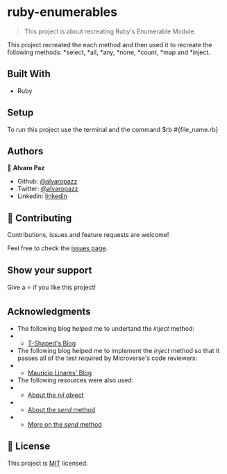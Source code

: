 # ruby-enumerables

> This project is about recreating Ruby's Enumerable Module.

This project recreated the each method and then used it to recreate the following methods: *select, *all, *any, *none, *count, *map and *inject.

## Built With

- Ruby

## Setup

To run this project use the terminal and the command $rb #{file_name.rb}

## Authors

👤 **Alvaro Paz**

- Github: [@alvaropazz](https://github.com/alvaropazz)
- Twitter: [@alvaropazz](https://twitter.com/alvaropazz)
- Linkedin: [linkedin](https://linkedin.com/in/alvaropaz/)

## 🤝 Contributing

Contributions, issues and feature requests are welcome!

Feel free to check the [issues page](issues/).

## Show your support

Give a ⭐️ if you like this project!

## Acknowledgments

- The following blog helped me to undertand the *inject* method:
- - [T-Shaped's Blog](http://kylefdoherty.github.io/blog/2014/06/13/ruby-inject-basics/)
- The following blog helped me to implement the *inject* method so that it passes all of the test required by Microverse's code reviewers:
- - [Mauricio Linares' Blog](https://mauricio.github.io/2015/01/12/implementing-enumerable-in-ruby.html)
- The following resources were also used:
- - [About the *nil* object](https://medium.com/rubycademy/the-nil-value-in-ruby-d60e6a3642b9)
- - [About the *send* method](https://medium.com/@pojotorshemi/send-me-a-river-ruby-send-method-3b295173e5c8)
- - [More on the *send* method](https://iamchrissmith.io/ruby-send-method-exploration)

## 📝 License

This project is [MIT](lic.url) licensed.
